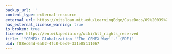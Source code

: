 ```yaml
---
backup_url: ''
content_type: external-resource
external_url: https://mitsloan.mit.edu/LearningEdge/CaseDocs/09%20039%20CEMEX%20%20Lessard.pdf
has_external_license_warning: true
is_broken: true
license: https://en.wikipedia.org/wiki/All_rights_reserved
title: '"CEMEX: Globalization ''The CEMEX Way''." (PDF)'
uid: f88ec64d-6a62-4fc8-bed9-331e05111067
---
```

